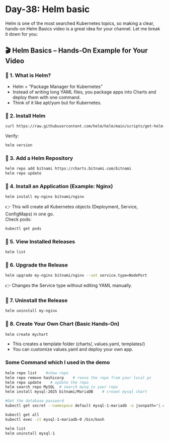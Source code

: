 # Day-38: Helm basic

Helm is one of the most searched Kubernetes topics, so making a clear, hands-on Helm Basics video is a great idea for your channel. Let me break it down for you:


## 🎬 Helm Basics – Hands-On Example for Your Video
### 🔹 1. What is Helm?
 - Helm = “Package Manager for Kubernetes”
 - Instead of writing long YAML files, you package apps into Charts and deploy them with one command.
 - Think of it like apt/yum but for Kubernetes.

### 🔹 2. Install Helm
```sh
curl https://raw.githubusercontent.com/helm/helm/main/scripts/get-helm-3 | bash
```
Verify:
```sh
helm version
```
### 🔹 3. Add a Helm Repository
```sh
helm repo add bitnami https://charts.bitnami.com/bitnami
helm repo update
```

### 🔹 4. Install an Application (Example: Nginx)
```sh
helm install my-nginx bitnami/nginx
```
👉 This will create all Kubernetes objects (Deployment, Service, ConfigMaps) in one go.
<br>
Check pods:
```sh
kubectl get pods
```
### 🔹 5. View Installed Releases
```sh
helm list
```

### 🔹 6. Upgrade the Release
```sh
helm upgrade my-nginx bitnami/nginx --set service.type=NodePort
```
👉 Changes the Service type without editing YAML manually.

### 🔹 7. Uninstall the Release
```sh
helm uninstall my-nginx
```

### 🔹 8. Create Your Own Chart (Basic Hands-On)
```sh
helm create mychart
```
 - This creates a template folder (charts/, values.yaml, templates/)
 - You can customize values.yaml and deploy your own app.
### Some Command which I used in the demo

```sh
helm repo list    #show repo 
helm repo remove hashicorp	  # reove the repo from your local pc
helm repo update    # update the repo
helm search repo MySQL  # search mysq in your repo
helm install mysql-2025 bitnami/MariaDB    # creaet mysql chart 

#Get the database password
kubectl get secret --namespace default mysql-1-mariadb -o jsonpath="{.data.mariadb-root-password}" | base64 -d

kubectl get all
kubectl exec -it mysql-1-mariadb-0 /bin/bash

helm list
helm uninstall mysql-1
```

